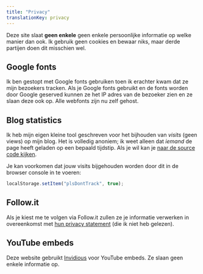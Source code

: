 ```yaml
---
title: "Privacy"
translationKey: privacy
---
```


Deze site slaat **geen enkele** geen enkele persoonlijke informatie op welke manier dan ook. Ik gebruik geen cookies en bewaar niks, maar derde partijen doen dit misschien wel.

## Google fonts

Ik ben gestopt met Google fonts gebruiken toen ik erachter kwam dat ze mijn bezoekers tracken. Als je Google fonts gebruikt en de fonts worden door Google geserved kunnen ze het IP adres van de bezoeker zien en ze slaan deze ook op. Alle webfonts zijn nu zelf gehost.

## Blog statistics

Ik heb mijn eigen kleine tool geschreven voor het bijhouden van _visits_ (geen views) op mijn blog. Het is volledig anoniem; ik weet alleen dat _iemand_ de page heeft geladen op een bepaald tijdstip. Als je wil kan je [naar de source code kijken](https://github.com/RobinBoers/api.geheimesite.nl/tree/master/views).

Je kan voorkomen dat jouw visits bijgehouden worden door dit in de browser console in te voeren:

```javascript
localStorage.setItem("plsDontTrack", true);
```

## Follow.it

Als je kiest me te volgen via Follow.it zullen ze je informatie verwerken in overeenkomst met [hun privacy statement](https://follow.it/info/privacy) (die ik niet heb gelezen).

## YouTube embeds

Deze website gebruikt [Invidious](https://invidious.io) voor YouTube embeds. Ze slaan geen enkele informatie op.
